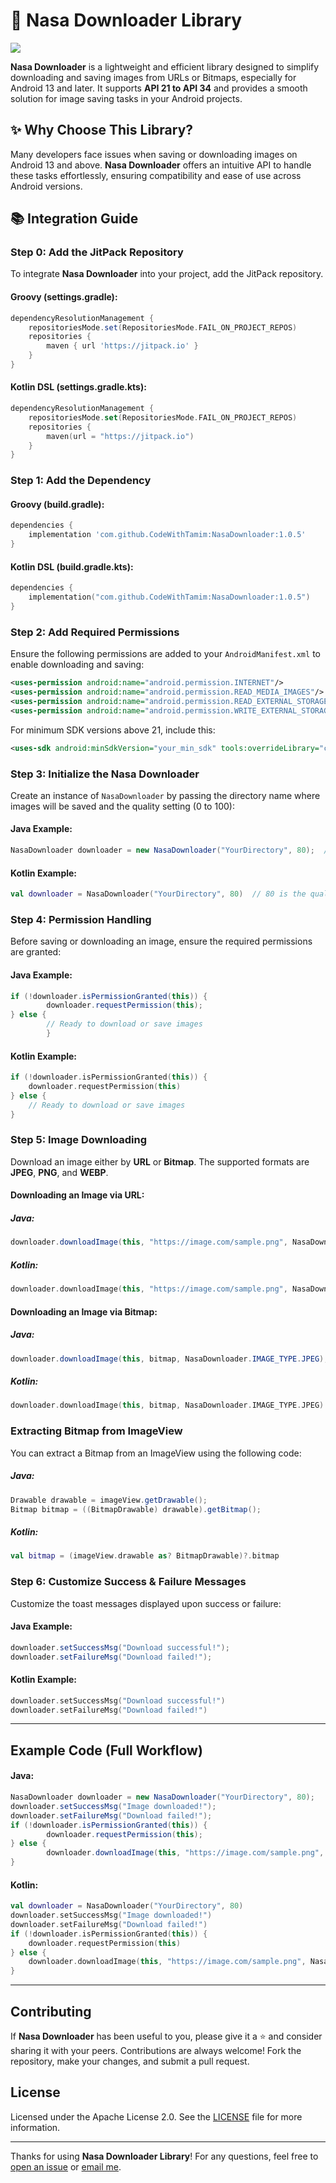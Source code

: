 
# 🚀 Nasa Downloader Library
[![](https://jitpack.io/v/CodeWithTamim/NasaDownloader.svg)](https://jitpack.io/#CodeWithTamim/NasaDownloader)

**Nasa Downloader** is a lightweight and efficient library designed to simplify downloading and saving images from URLs or Bitmaps, especially for Android 13 and later. It supports **API 21 to API 34** and provides a smooth solution for image saving tasks in your Android projects.

## ✨ Why Choose This Library?

Many developers face issues when saving or downloading images on Android 13 and above. **Nasa Downloader** offers an intuitive API to handle these tasks effortlessly, ensuring compatibility and ease of use across Android versions.

## 📚 Integration Guide

### Step 0: Add the JitPack Repository

To integrate **Nasa Downloader** into your project, add the JitPack repository.

#### Groovy (settings.gradle):
```groovy
dependencyResolutionManagement {
    repositoriesMode.set(RepositoriesMode.FAIL_ON_PROJECT_REPOS)
    repositories {
        maven { url 'https://jitpack.io' }
    }
}
```

#### Kotlin DSL (settings.gradle.kts):
```kotlin
dependencyResolutionManagement {
    repositoriesMode.set(RepositoriesMode.FAIL_ON_PROJECT_REPOS)
    repositories {
        maven(url = "https://jitpack.io")
    }
}
```

### Step 1: Add the Dependency

#### Groovy (build.gradle):
```groovy
dependencies {
    implementation 'com.github.CodeWithTamim:NasaDownloader:1.0.5'
}
```

#### Kotlin DSL (build.gradle.kts):
```kotlin
dependencies {
    implementation("com.github.CodeWithTamim:NasaDownloader:1.0.5")
}
```

### Step 2: Add Required Permissions

Ensure the following permissions are added to your `AndroidManifest.xml` to enable downloading and saving:

```xml
<uses-permission android:name="android.permission.INTERNET"/>
<uses-permission android:name="android.permission.READ_MEDIA_IMAGES"/>
<uses-permission android:name="android.permission.READ_EXTERNAL_STORAGE"/>
<uses-permission android:name="android.permission.WRITE_EXTERNAL_STORAGE"/>
```

For minimum SDK versions above 21, include this:

```xml
<uses-sdk android:minSdkVersion="your_min_sdk" tools:overrideLibrary="com.nasahacker.downloader"/>
```

### Step 3: Initialize the Nasa Downloader

Create an instance of `NasaDownloader` by passing the directory name where images will be saved and the quality setting (0 to 100):

#### Java Example:
```java
NasaDownloader downloader = new NasaDownloader("YourDirectory", 80);  // 80 is the quality setting
```

#### Kotlin Example:
```kotlin
val downloader = NasaDownloader("YourDirectory", 80)  // 80 is the quality setting
```

### Step 4: Permission Handling

Before saving or downloading an image, ensure the required permissions are granted:

#### Java Example:
```java
if (!downloader.isPermissionGranted(this)) {
        downloader.requestPermission(this);
} else {
        // Ready to download or save images
        }
```

#### Kotlin Example:
```kotlin
if (!downloader.isPermissionGranted(this)) {
    downloader.requestPermission(this)
} else {
    // Ready to download or save images
}
```

### Step 5: Image Downloading

Download an image either by **URL** or **Bitmap**. The supported formats are **JPEG**, **PNG**, and **WEBP**.

#### Downloading an Image via URL:

##### Java:
```java
downloader.downloadImage(this, "https://image.com/sample.png", NasaDownloader.IMAGE_TYPE.JPEG);
```

##### Kotlin:
```kotlin
downloader.downloadImage(this, "https://image.com/sample.png", NasaDownloader.IMAGE_TYPE.JPEG)
```

#### Downloading an Image via Bitmap:

##### Java:
```java
downloader.downloadImage(this, bitmap, NasaDownloader.IMAGE_TYPE.JPEG);
```

##### Kotlin:
```kotlin
downloader.downloadImage(this, bitmap, NasaDownloader.IMAGE_TYPE.JPEG)
```

### Extracting Bitmap from ImageView

You can extract a Bitmap from an ImageView using the following code:

##### Java:
```java
Drawable drawable = imageView.getDrawable();
Bitmap bitmap = ((BitmapDrawable) drawable).getBitmap();
```

##### Kotlin:
```kotlin
val bitmap = (imageView.drawable as? BitmapDrawable)?.bitmap
```

### Step 6: Customize Success & Failure Messages

Customize the toast messages displayed upon success or failure:

#### Java Example:
```java
downloader.setSuccessMsg("Download successful!");
downloader.setFailureMsg("Download failed!");
```

#### Kotlin Example:
```kotlin
downloader.setSuccessMsg("Download successful!")
downloader.setFailureMsg("Download failed!")
```

---

## Example Code (Full Workflow)

#### Java:
```java
NasaDownloader downloader = new NasaDownloader("YourDirectory", 80);
downloader.setSuccessMsg("Image downloaded!");
downloader.setFailureMsg("Download failed!");
if (!downloader.isPermissionGranted(this)) {
        downloader.requestPermission(this);
} else {
        downloader.downloadImage(this, "https://image.com/sample.png", NasaDownloader.IMAGE_TYPE.JPEG);
}
```

#### Kotlin:
```kotlin
val downloader = NasaDownloader("YourDirectory", 80)
downloader.setSuccessMsg("Image downloaded!")
downloader.setFailureMsg("Download failed!")
if (!downloader.isPermissionGranted(this)) {
    downloader.requestPermission(this)
} else {
    downloader.downloadImage(this, "https://image.com/sample.png", NasaDownloader.IMAGE_TYPE.JPEG)
}
```

---

## Contributing

If **Nasa Downloader** has been useful to you, please give it a ⭐ and consider sharing it with your peers. Contributions are always welcome! Fork the repository, make your changes, and submit a pull request.

## License

Licensed under the Apache License 2.0. See the [LICENSE](LICENSE) file for more information.

---

Thanks for using **Nasa Downloader Library**! For any questions, feel free to [open an issue](https://github.com/CodeWithTamim/NasaDownloader/issues) or [email me](mailto:tamimh.dev@gmail.com).
